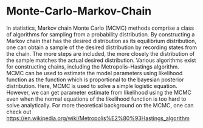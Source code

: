 # Monte-Carlo-Markov-Chain
In statistics, Markov chain Monte Carlo (MCMC) methods comprise a class of algorithms for sampling from a probability distribution. By constructing a Markov chain that has the desired distribution as its equilibrium distribution, one can obtain a sample of the desired distribution by recording states from the chain. The more steps are included, the more closely the distribution of the sample matches the actual desired distribution. Various algorithms exist for constructing chains, including the Metropolis–Hastings algorithm.
MCMC can be used to estimate the model parameters using likelihood function as the function which is proportional to the bayesian posterior distribution.
Here, MCMC is used to solve a simple logistic equation. However, we can get parameter estimate from likelihood using the MCMC even when the normal equations of the likelihood function is too hard to solve analytically.
For more theoretical background on the MCMC, one can check out https://en.wikipedia.org/wiki/Metropolis%E2%80%93Hastings_algorithm
